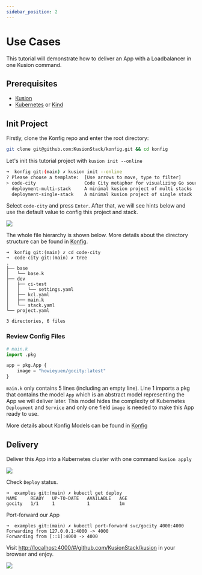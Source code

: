 ```yaml
---
sidebar_position: 2
---
```


# Use Cases
This tutorial will demonstrate how to deliver an App with a Loadbalancer in one Kusion command.

## Prerequisites

- [Kusion](/docs/user_docs/getting-started/install)
- [Kubernetes](https://kubernetes.io/) or [Kind](https://kind.sigs.k8s.io/)

## Init Project 

Firstly, clone the Konfig repo and enter the root directory:

```bash
git clone git@github.com:KusionStack/konfig.git && cd konfig
```

Let's init this tutorial project with `kusion init --online`
```bash
➜  konfig git:(main) ✗ kusion init --online
? Please choose a template:  [Use arrows to move, type to filter]
> code-city                  Code City metaphor for visualizing Go source code in 3D.
  deployment-multi-stack     A minimal kusion project of multi stacks
  deployment-single-stack    A minimal kusion project of single stack
```

Select `code-city` and press `Enter`. After that, we will see hints below and use the default value to config this project and stack.

![](/img/docs/user_docs/getting-started/choose-template.gif)


The whole file hierarchy is shown below. More details about the directory structure can be found in 
[Konfig](/docs/user_docs/concepts/konfig).

```shell
➜  konfig git:(main) ✗ cd code-city
➜  code-city git:(main) ✗ tree
.
├── base
│   └── base.k
├── dev
│   ├── ci-test
│   │   └── settings.yaml
│   ├── kcl.yaml
│   ├── main.k
│   └── stack.yaml
└── project.yaml

3 directories, 6 files
```
### Review Config Files

```python
# main.k
import .pkg

app = pkg.App {
    image = "howieyuen/gocity:latest"
}
```
`main.k` only contains 5 lines (including an empty line). Line 1 imports a pkg that contains the model `App` which is an abstract model representing the App we will deliver later. This model hides the complexity of Kubernetes `Deployment` and `Service` and only one field `image` is needed to make this App ready to use. 

More details about Konfig Models can be found in [Konfig](https://github.com/KusionStack/konfig)

## Delivery
Deliver this App into a Kubernetes cluster with one command `kusion apply`

![](/img/docs/user_docs/getting-started/apply.gif)

Check `Deploy` status.
```shell
➜  examples git:(main) ✗ kubectl get deploy
NAME     READY   UP-TO-DATE   AVAILABLE   AGE
gocity   1/1     1            1           1m
```

Port-forward our App
```shell
➜  examples git:(main) ✗ kubectl port-forward svc/gocity 4000:4000
Forwarding from 127.0.0.1:4000 -> 4000
Forwarding from [::1]:4000 -> 4000
```

Visit [http://localhost:4000/#/github.com/KusionStack/kusion](http://localhost:4000/#/github.com/KusionStack/kusion) in your browser and enjoy.

![](/img/docs/user_docs/getting-started/gocity.png)

